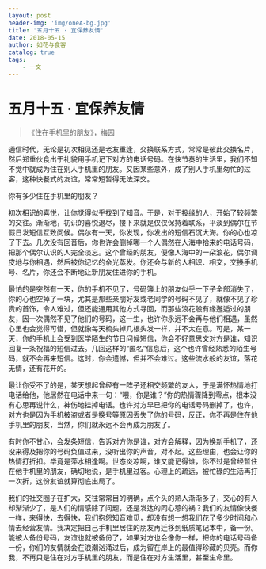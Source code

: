 ```yaml
---
layout: post
header-img: 'img/oneA-bg.jpg'
title: '五月十五 · 宜保养友情'
date: 2018-05-15
author: 如花与食客
catalog: true
tags:
    - 一文
---
```


# 五月十五 · 宜保养友情
> 《住在手机里的朋友》，梅园

通信时代，无论是初次相见还是老友重逢，交换联系方式，常常是彼此交换名片，然后郑重伙食出于礼貌用手机记下对方的电话号码。在快节奏的生活里，我们不知不觉中就成为住在别人手机里的朋友。又因某些意外，成了别人手机里匆忙的过客，这种快餐式的友谊，常常短暂得无法深交。

你有多少住在手机里的朋友？

初次相识的喜悦，让你觉得似乎找到了知音。于是，对于投缘的人，开始了较频繁的交往。渐渐地，初识的喜悦退尽，接下来就是仅仅保持着联系，平淡到偶尔在节假日发短信互致问候。偶尔有一天，你发现，你发出的短信石沉大海。你的心也凉了下去。几次没有回音后，你也许会删掉哪一个人偶然在人海中拾来的电话号码，把那个偶尔认识的人完全淡忘。这个曾经的朋友，便像人海中的一朵浪花，偶尔调皮地与你相遇，然后被你记忆的余光蒸发。你还会与新的人相识、相交，交换手机号、名片，你还会不断地让新朋友住进你的手机。

最怕的是突然有一天，你的手机不见了，号码簿上的朋友似乎一下子全部消失了，你的心也空掉了一块，尤其是那些亲朋好友或老同学的号码不见了，就像不见了珍贵的首饰，令人难过，但还能通用其他方式寻回，而那些浪花般有缘邂逅过的朋友，因一次偶然不见了他们的号码，这一生，也许你永远不会再与他们相遇，虽然心里也会觉得可惜，但就像每天梳头掉几根头发一样，并不太在意。可是，某一天，你的手机上会受到医学陌生的节日问候短信，你会不好意思文对方是谁，知识回复一条祝福的短信过去。几回这样的“匿名”信息后，这个也许曾经熟悉的陌生号码，就不会再来短信。这时，你会遗憾，但并不会难过。这些流水般的友谊，落花无情，还有花开的。

最让你受不了的是，某天想起曾经有一阵子还相交频繁的友人，于是满怀热情地打电话给他，他居然在电话中来一句：“喂，你是谁？”你的热情骤降到零点，根本没有心思再说什么，神伤地挂掉电话。也许对方早已把你的电话号码删掉了，也许，对方也是因为手机被盗或者是换号等原因丢失了你的号码，反正，你不再是住在他手机里的朋友，当然，你们就永远不会再成为朋友了。

有时你不甘心，会发条短信，告诉对方你是谁，对方会解释，因为换新手机了，还没来得及把你的号码负值过来，没听出你的声音，对不起。这些理由，也会让你的热情打折扣。毕竟是萍水相逢啊。世态炎凉啊，谁又能记得谁，你不过是曾经暂住在他手机里的朋友，确切地说，是手机里过客。心理上的疏远，被忙碌的生活再打一次折，这份友谊就算彻底出局了。

我们的社交圈子在扩大，交往常常目的明确，点个头的熟人渐渐多了，交心的有人却渐渐少了，是人们的情感除了问题，还是发达的同心惹的祸？我们的友情像快餐一样，来得快，去得快，我们抱怨知音难觅，却没有想一想我们花了多少时间和心情去经营友情。我决定把自己手机里居住的朋友再迁移到纸质笔记本中，备一份。能被人备份号码，友谊也就被备份了，如果对方也会像你一样，把你的电话号码备一份，你们的友情就会在浪潮汹涌过后，成为留在岸上的最值得珍藏的贝壳。而你我，不再只是住在对方手机里的朋友，而是住在对方生活里，甚至生命里。